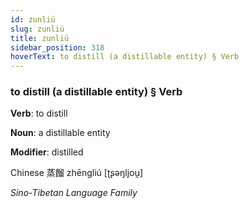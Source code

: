```yaml
---
id: zunliü
slug: zunliü
title: zunliü
sidebar_position: 318
hoverText: to distill (a distillable entity) § Verb
---
```


### to distill (a distillable entity) § Verb

**Verb**: to distill

**Noun**: a distillable entity

**Modifier**: distilled

Chinese 蒸餾 zhēngliú [ʈʂəŋljou̯]

*Sino-Tibetan Language Family*